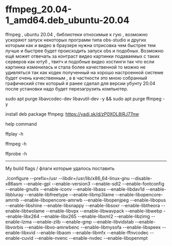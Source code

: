 # ffmpeg_20.04-1_amd64.deb_ubuntu-20.04
ffmpeg , ubuntu 20.04 , библиотеки относимые к гую , возможно ускоряют запуск некоторых программ типа obs-studio и других которым как и видео в браузере нужна отрисовка чем быстрее тем лучше и быстрее будет происходить запуск obs и подобных. Возможно ещё может отвечать за контраст видео картинки подаваемых с таких серверов как ютуб , твитч и подобные видео хостинги так что если картинка изменилась и стала более качественной то можно не удивляться так как кодек полученный на хорошо настроенной системе будет очень качественным , а в частности это мною собранный графический стек который я ранее сделал для версии убунту 20.04 после установки надо будет перезагрузить компьютер.

sudo apt purge libavcodec-dev libavutil-dev -y && sudo apt purge ffmpeg -y 

install deb package ffmpeg: https://yadi.sk/d/zP0XOL8iRJ77nw

help command

ffplay -h

ffmpeg -h

ffprobe -h

------------------------------------------------------------------------------------------------------------------------

My build flags / флаги которые удалось поставить

./configure --prefix=/usr --libdir=/usr/lib/x86_64-linux-gnu --disable-x86asm --enable-gpl --enable-version3 --enable-sdl2 --enable-fontconfig --enable-gnutls --enable-iconv --enable-libass --enable-libdav1d --enable-libbluray --enable-libfreetype --enable-libmp3lame --enable-libopencore-amrnb --enable-libopencore-amrwb --enable-libopenjpeg --enable-libopus --enable-libshine --enable-libsnappy --enable-libsoxr --enable-libtheora --enable-libtwolame --enable-libvpx --enable-libwavpack --enable-libwebp --enable-libx264 --enable-libx265 --enable-libxml2 --enable-libzimg --enable-lzma --enable-zlib --enable-gmp --enable-libvidstab --enable-libvorbis --enable-libvo-amrwbenc --enable-libmysofa --enable-libspeex --enable-libxvid --enable-libaom --enable-libmfx --enable-ffnvcodec --enable-cuvid --enable-nvenc --enable-nvdec --enable-libopenmpt



